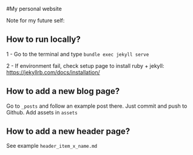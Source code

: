 #My personal website

Note for my future self:

## How to run locally?

1 - Go to the terminal and type `bundle exec jekyll serve`

2 - If environment fail, check setup page to install ruby + jekyll: https://jekyllrb.com/docs/installation/

## How to add a new blog page?

Go to `_posts` and follow an example post there. Just commit and push to Github. Add assets in `assets`

## How to add a new header page?

See example `header_item_x_name.md`

